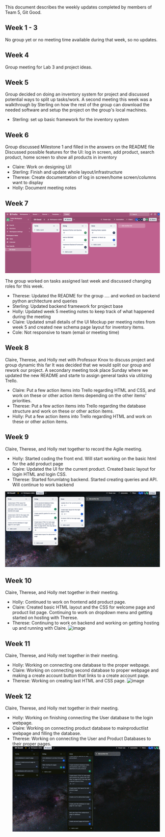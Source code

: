 This document describes the weekly updates completed by members of Team 5, Git Good.

## Week 1 - 3
No group yet or no meeting time available during that week, so no updates.

## Week 4
Group meeting for Lab 3 and project ideas.

## Week 5
Group decided on doing an inventory system for project and discussed potential ways to split up tasks/work.
A second meeting this week was a walkthrough by Sterling on how the rest of the group can download the needed software and setup the project on the group's local machines.
- Sterling: set up basic framework for the inventory system

## Week 6
Group discussed Milestone 1 and filled in the answers on the README file
Discussed possible features for the UI: log in screen, add product, search product, home screen to show all products in inventory
- Claire: Work on designing U/I
- Sterling: Finish and update whole layout/infrastructure
- Therese: Create documentation of log in screen/home screen/columns want to display
- Holly: Document meeting notes 


## Week 7 
![image](./images/Week6.png)

The group worked on tasks assigned last week and discussed changing roles for this week.
- Therese: Updated the README for the group .... and worked on backend python architecture and queries
- Sterling: Updated backend framework for project base
- Holly: Updated week 5 meeting notes to keep track of what happened during the meeting
- Claire: Updated small details of the UI Mockup per meeting notes from week 5 and created new schema page layout for inventory items.
- Cole: Not responsive to team (email or meeting time)

## Week 8
Claire, Therese, and Holly met with Professor Knox to discuss project and group dynamic this far
It was decided that we would split our group and rework our project. A secondary meeting took place Sunday where we updated the new README and starte to assign general tasks via utilizing Trello.
- Claire: Put a few action items into Trello regarding HTML and CSS, and work on these or other action items depending on the other items' priorities.
- Therese: Put a few action items into Trello regarding the database structure and work on these or other action items.
- Holly: Put a few action items into Trello regarding HTML and work on these or other action items.


## Week 9
Claire, Therese, and Holly met together to record the Agile meeting.
   - Holly: Started coding the front end. Will start working on the basic html for the add product page
   - Claire: Updated the UI for the current product. Created basic layout for login HTML and login CSS.
   - Therese: Started forumlatng backend. Started creating queries and API. Will continue to work backend

![image](./images/Week9.png)

## Week 10
 Claire, Therese, and Holly met together in their meeting.
   - Holly: Continued to work on frontend add product page.
   - Claire: Created basic HTML layout and the CSS for welcome page and product list page. Continuing to work on dropdown menu and getting started on hosting with Therese.
   - Therese: Continuing to work on backend and working on getting hosting up and running with Claire. 
![image](./images/Week10.png)

## Week 11
 Claire, Therese, and Holly met together in their meeting.
   - Holly: Working on connecting one database to the proper webpage.
   - Claire: Working on connecting second database to proper webpage and making a create account button that links to a create account page.
   - Therese: Working on creating last HTML and CSS page. 
![image](./images/Week11.png)

## Week 12
 Claire, Therese, and Holly met together in their meeting.
   - Holly: Working on finishing connecting the User database to the login webpage.
   - Claire: Working on connecting product database to mainproductlist webpage and filling the database.
   - Therese: Working on connecting the User and Product Databases to their proper pages. 
![image](./images/Week12.png)
